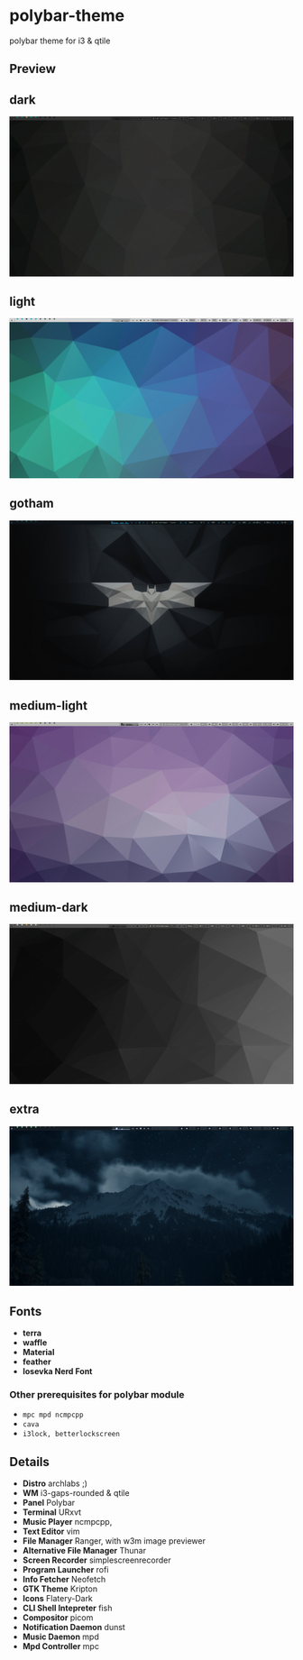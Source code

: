# polybar-theme
polybar theme for i3 &amp; qtile

## Preview

## dark
![dark](/preview/pro-dark.png)
<br />
## light
![light](/preview/pro-light.png)
<br />
## gotham
![gotham](/preview/pro-gotham.png)
<br />
## medium-light
![medium-light](/preview/pro-medium-light.png)
<br />
## medium-dark
![medium-dark](/preview/pro-medium-dark.png)
<br />
## extra
![extra](/preview/extra.png)


## Fonts
- **terra**
- **waffle**
- **Material**
- **feather**
- **Iosevka Nerd Font**

### Other prerequisites for polybar module
* `mpc mpd ncmpcpp`
* `cava`
* `i3lock, betterlockscreen`

## Details
- **Distro** archlabs ;)
- **WM** i3-gaps-rounded & qtile
- **Panel** Polybar
- **Terminal** URxvt
- **Music Player** ncmpcpp,
- **Text Editor** vim
- **File Manager** Ranger, with w3m image previewer
- **Alternative File Manager** Thunar
- **Screen Recorder** simplescreenrecorder
- **Program Launcher** rofi
- **Info Fetcher** Neofetch
- **GTK Theme** Kripton
- **Icons** Flatery-Dark
- **CLI Shell Intepreter** fish
- **Compositor** picom
- **Notification Daemon** dunst
- **Music Daemon** mpd
- **Mpd Controller** mpc

